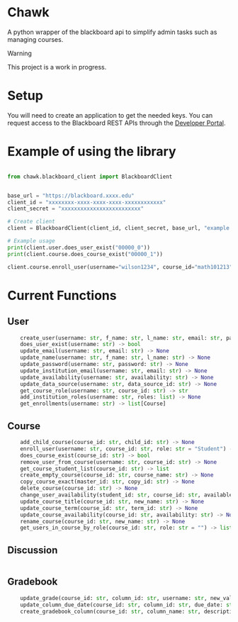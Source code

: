 # Chawk 
A python wrapper of the blackboard api to simplify admin tasks such as managing courses.  

> [!WARNING]  
> This project is a work in progress. 

# Setup 
You will need to create an application to get the needed keys. You can request access to the Blackboard REST APIs through the [Developer Portal](https://developer.blackboard.com/).  


# Example of using the library 
```python

from chawk.blackboard_client import BlackboardClient


base_url = "https://blackboard.xxxx.edu"
client_id = "xxxxxxxx-xxxx-xxxx-xxxx-xxxxxxxxxxxx"
client_secret = "xxxxxxxxxxxxxxxxxxxxxxxxx"

# Create client
client = BlackboardClient(client_id, client_secret, base_url, "example.log")

# Example usage
print(client.user.does_user_exist("00000_0"))
print(client.course.does_course_exist("00000_1"))

client.course.enroll_user(username="wilson1234", course_id="math101213", role="Student")
```

# Current Functions  

## User
```python
    create_user(username: str, f_name: str, l_name: str, email: str, password: str) -> None
    does_user_exist(username: str) -> bool
    update_email(username: str, email: str) -> None
    update_name(username: str, f_name: str, l_name: str) -> None
    update_password(username: str, password: str) -> None
    update_institution_email(username: str, email: str) -> None
    update_availability(username: str, availability: str) -> None
    update_data_source(username: str, data_source_id: str) -> None
    get_course_role(username: str, course_id: str) -> str
    add_institution_roles(username: str, roles: list) -> None
    get_enrollments(username: str) -> list[Course]

```

## Course
```python
    add_child_course(course_id: str, child_id: str) -> None
    enroll_user(username: str, course_id: str, role: str = "Student") -> None
    does_course_exist(course_id: str) -> bool
    remove_user_from_course(username: str, course_id: str) -> None
    get_course_student_list(course_id: str) -> list
    create_empty_course(course_id: str, course_name: str) -> None
    copy_course_exact(master_id: str, copy_id: str) -> None
    delete_course(course_id: str) -> None
    change_user_availability(student_id: str, course_id: str, available: str = "No")
    update_course_title(course_id: str, new_name: str) -> None
    update_course_term(course_id: str, term_id: str) -> None
    update_course_availability(course_id: str, availability: str) -> None
    rename_course(course_id: str, new_name: str) -> None
    get_users_in_course_by_role(course_id: str, role: str = "") -> list[str]
```

## Discussion
```markdown

```

## Gradebook
```python
    update_grade(course_id: str, column_id: str, username: str, new_value: str) -> None
    update_column_due_date(course_id: str, column_id: str, due_date: str) -> None
    create_gradebook_column(course_id: str, column_name: str, description: str, score: int) -> None
```
